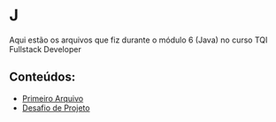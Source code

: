 # J
Aqui estão os arquivos que fiz durante o módulo 6 (Java) no curso TQI Fullstack Developer

## Conteúdos:

- [Primeiro Arquivo](https://github.com/KariDriff/Java/blob/main/src/br/com/dio/First.java)
- [Desafio de Projeto](https://github.com/KariDriff/Java/tree/main/src/br/com/DesafioDeProjeto)
